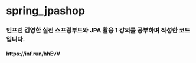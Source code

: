 # spring_jpashop
<h3> 인프런 김영한 실전 스프링부트와 JPA 활용 1 강의를 공부하며 작성한 코드입니다.</h3>
<h4>https://inf.run/hhEvV</h4>
